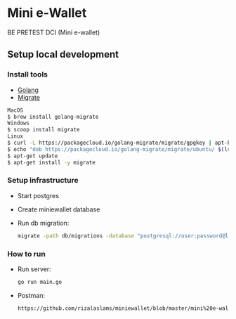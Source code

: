 # Mini e-Wallet
BE PRETEST DCI (Mini e-wallet)

## Setup local development

### Install tools

- [Golang](https://golang.org/)
- [Migrate](https://github.com/golang-migrate/migrate/tree/master/cmd/migrate)

```bash
MacOS
$ brew install golang-migrate
Windows
$ scoop install migrate
Linux
$ curl -L https://packagecloud.io/golang-migrate/migrate/gpgkey | apt-key add -
$ echo "deb https://packagecloud.io/golang-migrate/migrate/ubuntu/ $(lsb_release -sc) main" > /etc/apt/sources.list.d/migrate.list
$ apt-get update
$ apt-get install -y migrate

```

### Setup infrastructure

- Start postgres
- Create miniewallet database
- Run db migration:

    ```bash
    migrate -path db/migrations -database "postgresql://user:password@localhost:5432/database?sslmode=disable" -verbose up
    ```

### How to run

- Run server:

    ```bash
    go run main.go
    ```
- Postman:

    ```bash
    https://github.com/rizalaslams/miniewallet/blob/master/mini%20e-wallet.postman_collection.json
    ```